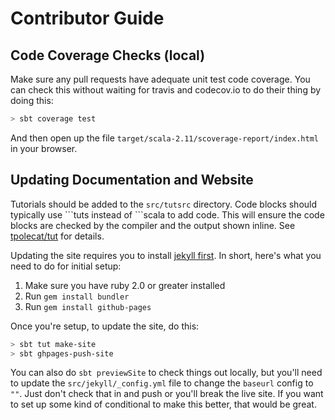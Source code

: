 # Contributor Guide

## Code Coverage Checks (local)

Make sure any pull requests have adequate unit test code coverage.  You can check this without waiting for travis and codecov.io to do their thing by doing this:

```bash
> sbt coverage test
```

And then open up the file `target/scala-2.11/scoverage-report/index.html` in your browser.

## Updating Documentation and Website

Tutorials should be added to the `src/tutsrc` directory.  Code blocks should typically use \`\`\`tuts instead of \`\`\`scala to add code.  This will ensure the code blocks are checked by the compiler and the output shown inline.  See [tpolecat/tut](https://github.com/tpolecat/tut) for details.

Updating the site requires you to install [jekyll first](https://help.github.com/articles/using-jekyll-with-pages/#installing-jekyll).  In short, here's what you need to do for initial setup:

1. Make sure you have ruby 2.0 or greater installed
2. Run `gem install bundler`
3. Run `gem install github-pages`

Once you're setup, to update the site, do this:

```bash
> sbt tut make-site
> sbt ghpages-push-site
```

You can also do `sbt previewSite` to check things out locally, but you'll need to update the `src/jekyll/_config.yml` file to change the `baseurl` config to `""`.  Just don't check that in and push or you'll break the live site.  If you want to set up some kind of conditional to make this better, that would be great.

